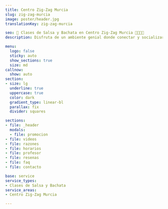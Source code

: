 ```yaml
---
title: Centro Zig-Zag Murcia
slug: zig-zag-murcia
image: poster/header.jpg
translationKey: zig-zag-murcia

seo: 🪇 Clases de Salsa y Bachata en Centro Zig-Zag Murcia 💃🏻🕺🏻
description: Disfruta de un ambiente genial donde conectar y socializar mientras aprendes a bailar y sudas de alegría en Zig-Zag Murcia. ¡Reserva tu clase gratis hoy!

menu:
  logo: false
  sticky: auto
  show_sections: true
  size: md
callnow:
  show: auto
section:
- size: lg
  underline: true
  uppercase: true
  color: dark
  gradient_type: linear-bl
  parallax: fix
  divider: squares

sections:
- file: _header
  modals:
  - file: promocion
- file: videos
- file: razones
- file: horarios
- file: profesor
- file: resenas
- file: faq
- file: contacto

base: service
service_types:
- Clases de Salsa y Bachata
service_areas:
- Centro Zig-Zag Murcia

---
```

